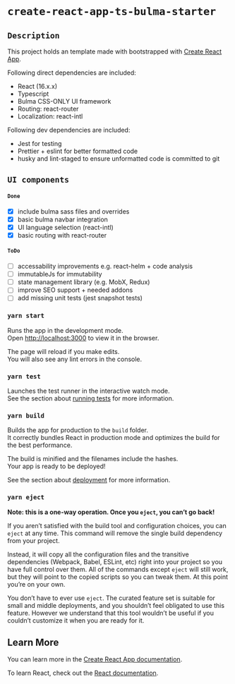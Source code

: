 # `create-react-app-ts-bulma-starter`

## `Description`

This project holds an template made with bootstrapped with [Create React App](https://github.com/facebook/create-react-app).

Following direct dependencies are included:

- React (16.x.x)
- Typescript
- Bulma CSS-ONLY UI framework
- Routing: react-router
- Localization: react-intl

Following dev dependencies are included:

- Jest for testing
- Prettier + eslint for better formatted code
- husky and lint-staged to ensure unformatted code is committed to git

## `UI components`

#### `Done`

- [x] include bulma sass files and overrides
- [x] basic bulma navbar integration
- [x] UI language selection (react-intl)
- [x] basic routing with react-router

#### `ToDo`

- [ ] accessability improvements e.g. react-helm + code analysis
- [ ] immutableJs for immutability
- [ ] state management library (e.g. MobX, Redux)
- [ ] improve SEO support + needed addons
- [ ] add missing unit tests (jest snapshot tests)

### `yarn start`

Runs the app in the development mode.<br />
Open [http://localhost:3000](http://localhost:3000) to view it in the browser.

The page will reload if you make edits.<br />
You will also see any lint errors in the console.

### `yarn test`

Launches the test runner in the interactive watch mode.<br />
See the section about [running tests](https://facebook.github.io/create-react-app/docs/running-tests) for more information.

### `yarn build`

Builds the app for production to the `build` folder.<br />
It correctly bundles React in production mode and optimizes the build for the best performance.

The build is minified and the filenames include the hashes.<br />
Your app is ready to be deployed!

See the section about [deployment](https://facebook.github.io/create-react-app/docs/deployment) for more information.

### `yarn eject`

**Note: this is a one-way operation. Once you `eject`, you can’t go back!**

If you aren’t satisfied with the build tool and configuration choices, you can `eject` at any time. This command will remove the single build dependency from your project.

Instead, it will copy all the configuration files and the transitive dependencies (Webpack, Babel, ESLint, etc) right into your project so you have full control over them. All of the commands except `eject` will still work, but they will point to the copied scripts so you can tweak them. At this point you’re on your own.

You don’t have to ever use `eject`. The curated feature set is suitable for small and middle deployments, and you shouldn’t feel obligated to use this feature. However we understand that this tool wouldn’t be useful if you couldn’t customize it when you are ready for it.

## Learn More

You can learn more in the [Create React App documentation](https://facebook.github.io/create-react-app/docs/getting-started).

To learn React, check out the [React documentation](https://reactjs.org/).
